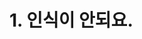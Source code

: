 # 1. 인식이 안되요.



<figure><img src="../../../.gitbook/assets/A.S 조치 이미지-01.jpg" alt=""><figcaption></figcaption></figure>

<figure><img src="../../../.gitbook/assets/A.S 조치 이미지-02.jpg" alt=""><figcaption></figcaption></figure>

<figure><img src="../../../.gitbook/assets/A.S 조치 이미지-04.jpg" alt=""><figcaption></figcaption></figure>

<figure><img src="../../../.gitbook/assets/A.S 조치 이미지-05.jpg" alt=""><figcaption></figcaption></figure>

<figure><img src="../../../.gitbook/assets/A.S 조치 이미지-06.jpg" alt=""><figcaption></figcaption></figure>

<figure><img src="../../../.gitbook/assets/A.S 조치 이미지-07.jpg" alt=""><figcaption></figcaption></figure>

<figure><img src="../../../.gitbook/assets/A.S 조치 이미지-11.jpg" alt=""><figcaption></figcaption></figure>

<figure><img src="../../../.gitbook/assets/A.S 조치 이미지-12.jpg" alt=""><figcaption></figcaption></figure>

<figure><img src="../../../.gitbook/assets/A.S 조치 이미지-13.jpg" alt=""><figcaption></figcaption></figure>

<figure><img src="../../../.gitbook/assets/A.S 조치 이미지-14.jpg" alt=""><figcaption></figcaption></figure>

<figure><img src="../../../.gitbook/assets/A.S 조치 이미지-15.jpg" alt=""><figcaption></figcaption></figure>

<figure><img src="../../../.gitbook/assets/A.S 조치 이미지-16.jpg" alt=""><figcaption></figcaption></figure>

<figure><img src="../../../.gitbook/assets/A.S 조치 이미지-17.jpg" alt=""><figcaption></figcaption></figure>

<figure><img src="../../../.gitbook/assets/A.S 조치 이미지-18.jpg" alt=""><figcaption></figcaption></figure>

<figure><img src="../../../.gitbook/assets/A.S 조치 이미지-25.jpg" alt=""><figcaption></figcaption></figure>

<figure><img src="../../../.gitbook/assets/A.S 조치 이미지-78.jpg" alt=""><figcaption></figcaption></figure>

<figure><img src="../../../.gitbook/assets/A.S 조치 이미지-79.jpg" alt=""><figcaption></figcaption></figure>

<figure><img src="../../../.gitbook/assets/A.S 조치 이미지-80.jpg" alt=""><figcaption></figcaption></figure>

<figure><img src="../../../.gitbook/assets/A.S 조치 이미지-81.jpg" alt=""><figcaption></figcaption></figure>

<figure><img src="../../../.gitbook/assets/A.S 조치 이미지-82.jpg" alt=""><figcaption></figcaption></figure>
